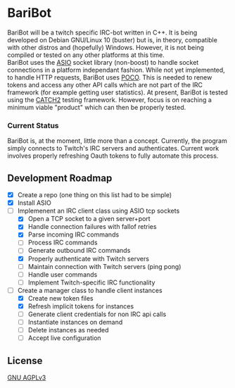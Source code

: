 # BariBot
BariBot will be a twitch specific IRC-bot written in C++.  It is being developed on Debian GNU/Linux 10 (buster) but is, in theory, compatible with other distros and (hopefully) Windows.  However, it is not being compiled or tested on any other platforms at this time.  
BariBot uses the [ASIO](https://think-async.com/Asio/index.html) socket library (non-boost) to handle socket connections in a platform independant fashion.  While not yet implemented, to handle HTTP requests, BariBot uses [POCO](pocoproject.org).  This is needed to renew tokens and access any other API calls which are not part of the IRC framework (for example getting user statistics). 
At present, BariBot is tested using the [CATCH2](https://github.com/catchorg/Catch2) testing framework. However, focus is on reaching a minimum viable "product" which can then be properly tested.   

### Current Status
BariBot is, at the moment, little more than a concept.  Currently, the program simply connects to Twitch's IRC servers and authenticates.  Current work involves properly refreshing Oauth tokens to fully automate this process.

## Development Roadmap
- [X] Create a repo (one thing on this list had to be simple)
- [X] Install ASIO
- [ ] Implemenent an IRC client class using ASIO tcp sockets
  - [X] Open a TCP socket to a given server+port
  - [X] Handle connection failures with fallof retries
  - [X] Parse incoming IRC commands
  - [ ] Process IRC commands
  - [ ] Generate outbound IRC commands
  - [X] Properly authenticate with Twitch servers
  - [ ] Maintain connection with Twitch servers (ping pong)
  - [ ] Handle user commands
  - [ ] Implement Twitch-specific IRC functionality
- [ ] Create a manager class to handle client instances
  - [X] Create new token files
  - [X] Refresh implicit tokens for instances
  - [ ] Generate client credentials for non IRC api calls 
  - [ ] Instantiate instances on demand
  - [ ] Delete instances as needed
  - [ ] Accept live configuration

## License
[GNU AGPLv3](https://choosealicense.com/licenses/agpl-3.0/)
